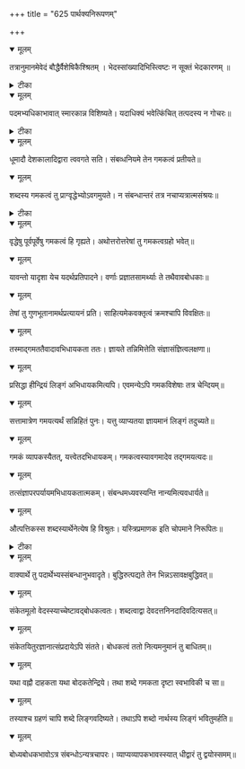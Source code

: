 +++
title = "625 पार्थक्यनिरूपणम्"

+++


<details open><summary>मूलम्</summary>

तत्रानुमानमेवेदं बौद्धैर्वैशेषिकैश्श्रितम् । भेदस्सांख्यादिभिस्त्विष्टः न सूक्तं भेदकारणम् ॥
</details>



<details><summary>टीका</summary>

श्लोक.[410]
</details>



<details open><summary>मूलम्</summary>

पदमभ्यधिकाभावात् स्मारकान्न विशिष्यते। यदाधिक्यं भवेत्किंचित् तत्पदस्य न गोचरः॥
</details>



<details><summary>टीका</summary>

श्लोक.[432]
</details>



<details open><summary>मूलम्</summary>

धूमादौ देशकालादिद्वारा त्ववगते सति। संबव्धनियमे तेन गमकत्वं प्रतीयते॥
</details>



<details open><summary>मूलम्</summary>

शब्दस्य गमकत्वं तु प्राग्वृद्धेभ्योऽवगमुयते। न संबन्धान्तरं तत्र नचाप्यत्रात्मसंश्रयः॥
</details>



<details><summary>टीका</summary>

न्या. र.[503]
</details>



<details open><summary>मूलम्</summary>

वृद्धेषु पूर्वपूर्वेषु गमकत्वं हि गृह्यते। अथोत्तरोत्तरेषां तु गमकत्वग्रहो भवेत्॥
</details>



<details open><summary>मूलम्</summary>

यावन्तो यादृशा येच यदर्थप्रतिपादने। वर्णाः प्रज्ञातसामर्थ्याः ते तथैवावबोधकाः॥
</details>



<details open><summary>मूलम्</summary>

तेषां तु गुणभूतानामर्थप्रत्यायनं प्रति। साहित्यमेकवक्तृत्वं क्रमश्चापि विवक्षितः॥
</details>



<details open><summary>मूलम्</summary>

तस्माद्गमततैवादावभिधायकता ततः। ज्ञायते तन्निमित्तेति संज्ञासंज्ञित्वलक्षणा॥
</details>



<details open><summary>मूलम्</summary>

प्रसिद्धा हीन्द्रियं लिङ्गं अभिधायकमित्यपि। एवमन्येऽपि गमकविशेषाः तत्र चेन्दियम्॥
</details>



<details open><summary>मूलम्</summary>

सत्तामात्रेण गमयत्यर्थं सन्निहितं पुनः। यत्तु व्याप्यतया ज्ञायमानं लिङ्गं तदुच्यते॥
</details>



<details open><summary>मूलम्</summary>

गमकं व्यापकस्यैतत्, यत्त्वेतदभिधायकम्। गमकत्वस्यावगमादेव तद्गमयत्यदः॥
</details>



<details open><summary>मूलम्</summary>

तत्संज्ञापरपर्यायमभिधायकतात्मकम्। संबन्धमध्यवस्यन्ति नान्यमित्यवधार्यते॥
</details>



<details open><summary>मूलम्</summary>

औत्पत्तिकस्स शब्दस्यार्थेनेत्येष हि विश्रुतः। यस्त्रिप्रमाणक इति चोपमाने निरूपितः॥
</details>



<details><summary>टीका</summary>

मानमेय.[411]
</details>



<details open><summary>मूलम्</summary>

वाक्यार्थे तु पदार्थेभ्यस्संबन्धानुभवादृते। बुद्धिरुत्पद्यते तेन भिन्नऽसावक्षबुद्धिवत्॥
</details>



<details open><summary>मूलम्</summary>

संकेतमूलो वेदस्स्याच्चेष्टावद्बोधकत्वतः। शब्दत्वाद्वा देवदत्तनिनदादिवदित्यसत्॥
</details>



<details open><summary>मूलम्</summary>

संकेतयितुरज्ञानात्संप्रदायेऽपि संतते। बोधकत्वं ततो नित्यमनुमानं तु बाधितम्॥
</details>



<details open><summary>मूलम्</summary>

यथा वह्नौ दाहकता यथा बोदकतेन्द्रिये। तथा शब्दे गमकता दृष्टा स्वभाविकी च सा॥
</details>



<details open><summary>मूलम्</summary>

तस्याश्च ग्रहणं चापि शब्दे लिङ्गवदिष्यते। तथाऽपि शब्दो नार्थस्य लिङ्गं भवितुमर्हति॥
</details>



<details open><summary>मूलम्</summary>

बोध्यबोधकभावोऽत्र संबन्धोऽन्यत्रचापरः। व्याप्यव्यापकभावस्स्यात् धीद्वारं तु द्वयोस्समम्॥
</details>

